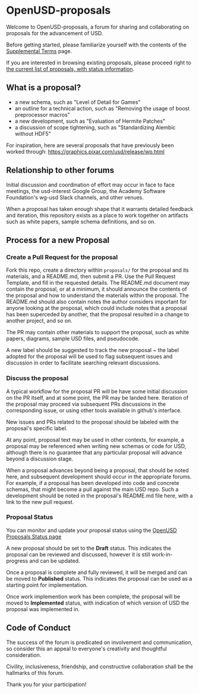 # OpenUSD-proposals

Welcome to OpenUSD-proposals, a forum for sharing and collaborating on proposals for the advancement of USD.

Before getting started, please familiarize yourself with the contents of the [Supplemental Terms](https://graphics.pixar.com/usd/release/contributing_supplemental.html) page.

If you are interested in browsing existing proposals, please proceed right to [the current list of proposals, with status information](./proposals/Readme.md).

## What is a proposal?

- a new schema, such as "Level of Detail for Games"
- an outline for a technical action, such as "Removing the usage of boost preprocessor macros"
- a new development, such as "Evaluation of Hermite Patches"
- a discussion of scope tightening, such as "Standardizing Alembic without HDF5"

For inspiration, here are several proposals that have previously been worked through: https://graphics.pixar.com/usd/release/wp.html

## Relationship to other forums

Initial discussion and coordination of effort may occur in face to face meetings, the usd-interest Google Group, the Academy Software Foundation's wg-usd Slack channels, and other venues. 

When a proposal has taken enough shape that it warrants detailed feedback and iteration, this repository exists as a place to work together on artifacts such as white papers, sample schema definitions, and so on.

## Process for a new Proposal

### Create a Pull Request for the proposal

Fork this repo, create a directory within `proposals/` for the proposal and its materials, and a README.md, then submit a PR. Use the Pull Request Template, and fill in the requested details. The README.md document may contain the proposal, or at a minimum, it should announce the contents of the proposal and how to understand the materials within the proposal. The README.md should also contain notes the author considers important for anyone looking at the proposal, which could include notes that a proposal has been superceded by another, that the proposal resulted in a change to another project, and so on.

The PR may contain other materials to support the proposal, such as white papers, diagrams, sample USD files, and pseudocode.

A new label should be suggested to track the new proposal ~ the label adopted for the proposal will be used to flag subsequent issues and discussion in order to facilitate searching relevant discussions.

### Discuss the proposal

A typical workflow for the proposal PR will be have some initial discussion on the PR itself, and at some point, the PR may be landed here. Iteration of the proposal may proceed via subsequent PRs discussions in the corresponding issue, or using other tools available in github's interface.

New issues and PRs related to the proposal should be labeled with the proposal's specific label.

At any point, proposal text may be used in other contexts, for example, a proposal may be referenced when writing new schemas or code for USD, although there is no guarantee that any particular proposal will advance beyond a discussion stage.

When a proposal advances beyond being a proposal, that should be noted here, and subsequent development should occur in the appropriate forums. For example, if a proposal has been developed into code and concrete schemas, that might become a pull against the main USD repo. Such a development should be noted in the proposal's README.md file here, with a link to the new pull request.

### Proposal Status

You can monitor and update your proposal status using the [OpenUSD Proposals Status page](https://github.com/orgs/PixarAnimationStudios/projects/1/views/2)

A new proposal should be set to the **Draft** status. This indicates the proposal can be reviewed and discussed, however it is still work-in-progress and can be updated.

Once a proposal is complete and fully reviewed, it will be merged and can be moved to **Published** status. This indicates the proposal can be used as a starting point for implementation.

Once work implemention work has been complete, the proposal will be moved to **Implemented** status, with indication of which version of USD the proposal was implemented in.

## Code of Conduct

The success of the forum is predicated on involvement and communication, so consider this an appeal to everyone's creativity and thoughtful consideration.

Civility, inclusiveness, friendship, and constructive collaboration shall be the hallmarks of this forum.

Thank you for your participation!
